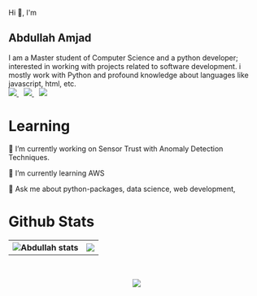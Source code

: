 
Hi 👋,   I'm
<h2>Abdullah Amjad</h2>
I am a Master student of Computer Science and a python developer; interested in working with projects related to software development. i mostly work with Python and profound knowledge about languages like javascript, html, etc.  

<br>

<div style="margin-bottom: 1rem;">
  <a href="#"> 
    <img src="https://komarev.com/ghpvc/?username=createwithabd&color=9d4edd&style=for-the-badge"></img>
  </a>
  <a href="https://medium.com/@createwithabd"> 
    <img src="https://img.shields.io/static/v1?&label=medium&message=post&style=for-the-badge&logo=medium&color=9d4edd"></img>
  </a>
    <a href="https://www.linkedin.com/in/abdamjad/"> 
    <img src="https://img.shields.io/static/v1?&label=LinkedIn&message=Profile&style=for-the-badge&logo=linkedin&color=9d4edd"></img>
  </a>
</div>


<h1>Learning</h1>

🔭 I’m currently working on Sensor Trust with Anomaly Detection Techniques.

🌱 I’m currently learning AWS

💬 Ask me about python-packages, data science, web development,

<table >
  <h1  >Github Stats</h1>
  <tr >
    <th> <img src="https://github-readme-stats.vercel.app/api?username=createwithabd&show_icons=true&theme=dark&icon_color=9d4edd&ring_color=9d4edd&line_height=30&title_color=9d4edd&bg_color=ede5fa" alt="Abdullah stats" /> </th>
    <th> <img  src="https://github-readme-stats.vercel.app/api/top-langs/?username=createwithabd&card_width=350&title_color=9d4edd&bg_color=ede5fa&hide_progress=True"/> </th>
  </tr>
</table>
<br>
<p align='center'>
<img  src="https://github-readme-streak-stats.herokuapp.com?user=createwithabd&theme=dark&mode=weekly&ring=f5811f&fire=ff6d00&background=ede5fa&dates=ba93dc&sideNums=d14081&sideLabels=934bdc&currStreakNum=d14081&currStreakLabel=934bdc"/>
</p>








<style>

/* .subtitle{
} */
.div-set {
    margin-bottom: 1rem;
}
.hi-title{
    font-size: 25px;font-weight: bold;
}

.my-name{
    font-size: 42px;
    color: #9d4edd;
}

a {
  padding-right: 10px
}
</style>